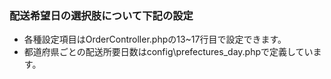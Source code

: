### 配送希望日の選択肢について下記の設定

- 各種設定項目はOrderController.phpの13~17行目で設定できます。
- 都道府県ごとの配送所要日数はconfig\prefectures_day.phpで定義しています。
